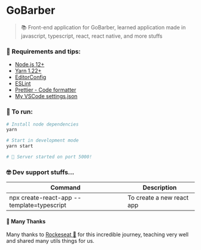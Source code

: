 # GoBarber

> 📚 Front-end application for GoBarber, learned application made in javascript, typescript, react, react native, and more stuffs

### 📌 Requirements and tips:

- [Node.js 12+](https://nodejs.org/en/)
- [Yarn 1.22+](https://yarnpkg.com/)
- [EditorConfig](https://marketplace.visualstudio.com/items?itemName=EditorConfig.EditorConfig)
- [ESLint](https://marketplace.visualstudio.com/items?itemName=dbaeumer.vscode-eslint)
- [Prettier - Code formatter](https://marketplace.visualstudio.com/items?itemName=esbenp.prettier-vscod)
- [My VSCode settings.json](https://gist.github.com/rafaelpivatto/b4d77ca681941d68ceed6f1c7ca12c3f)

### 🚀 To run:

```bash
# Install node dependencies
yarn

# Start in development mode
yarn start

# 🚀 Server started on port 5000!
```

### 🤓 Dev support stuffs...

| Command                                               | Description               |
| ----------------------------------------------------- | ------------------------- |
| npx create-react-app <app-name> --template=typescript | To create a new react app |

#### 🎉 Many Thanks

Many thanks to [Rockeseat 🚀](https://rocketseat.com.br/) for this incredible journey, teaching very well and shared many utils things for us.
